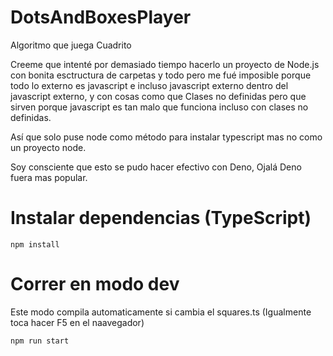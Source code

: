 # DotsAndBoxesPlayer
Algoritmo  que juega Cuadrito

Creeme que intenté por demasiado tiempo hacerlo un proyecto de Node.js con bonita esctructura de carpetas y todo pero me fué imposible porque todo lo externo es javascript e incluso javascript externo dentro del javascript externo, y con cosas como que Clases no definidas pero que sirven porque javascript es tan malo que funciona incluso con clases no definidas.

Así que solo puse node como método para instalar typescript mas no como un proyecto node.

Soy consciente que esto se pudo hacer efectivo con Deno, Ojalá Deno fuera mas popular.

# Instalar dependencias (TypeScript)

    npm install

# Correr en modo dev
Este modo compila automaticamente si cambia el squares.ts (Igualmente toca hacer F5 en el naavegador)

    npm run start